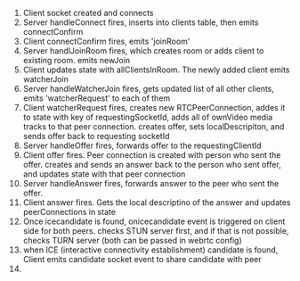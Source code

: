 1. Client socket created and connects
2. Server handleConnect fires, inserts into clients table, then emits connectConfirm
3. Client connectConfirm fires, emits 'joinRoom'
4. Server handlJoinRoom fires, which creates room or adds client to existing room. emits newJoin
5. Client updates state with allClientsInRoom. The newly added client emits watcherJoin
6. Server handleWatcherJoin fires, gets updated list of all other clients, emits 'watcherRequest' to each of them
7. Client watcherRequest fires, creates new RTCPeerConnection, addes it to state with key of requestingSocketId, adds all of ownVideo media tracks to that peer connection. creates offer, sets localDescripiton, and sends offer back to requesting socketId
8. Server handleOffer fires, forwards offer to the requestingClientId
9. Client offer fires. Peer connection is created with person who sent the offer. creates and sends an answer back to the person who sent offer, and updates state with that peer connection
10. Server handleAnswer fires, forwards answer to the peer who sent the offer.
11. Client answer fires. Gets the local descriptino of the answer and updates peerConnections in state
12. Once icecandidate is found, onicecandidate event is triggered on client side for both peers. checks STUN server first, and if that is not possible, checks TURN server (both can be passed in webrtc config)
13. when ICE (interactive connectivity establishment) candidate is found, Client emits candidate socket event to share candidate with peer
14.
